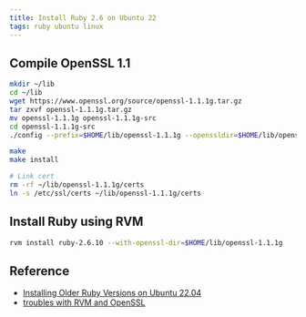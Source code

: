 ```yaml
---
title: Install Ruby 2.6 on Ubuntu 22
tags: ruby ubuntu linux
---
```


## Compile OpenSSL 1.1

```bash
mkdir ~/lib
cd ~/lib
wget https://www.openssl.org/source/openssl-1.1.1g.tar.gz
tar zxvf openssl-1.1.1g.tar.gz
mv openssl-1.1.1g openssl-1.1.1g-src
cd openssl-1.1.1g-src
./config --prefix=$HOME/lib/openssl-1.1.1g --openssldir=$HOME/lib/openssl-1.1.1g

make
make install

# Link cert
rm -rf ~/lib/openssl-1.1.1g/certs
ln -s /etc/ssl/certs ~/lib/openssl-1.1.1g/certs
```

## Install Ruby using RVM

```bash
rvm install ruby-2.6.10 --with-openssl-dir=$HOME/lib/openssl-1.1.1g
```

## Reference

- [Installing Older Ruby Versions on Ubuntu 22.04](https://deanpcmad.com/2022/installing-older-ruby-versions-on-ubuntu-22-04/)
- [troubles with RVM and OpenSSL](https://stackoverflow.com/questions/15511943/troubles-with-rvm-and-openssl)